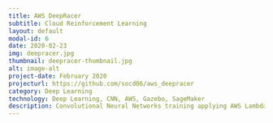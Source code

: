 ```yaml
---
title: AWS DeepRacer
subtitle: Cloud Reinforcement Learning
layout: default
modal-id: 6
date: 2020-02-23
img: deepracer.jpg
thumbnail: deepracer-thumbnail.jpg
alt: image-alt
project-date: February 2020
projecturl: https://github.com/socd06/aws_deepracer
category: Deep Learning
technology: Deep Learning, CNN, AWS, Gazebo, SageMaker
description: Convolutional Neural Networks training applying AWS Lambda function, optimization using SageMaker and simulation tested on RoboMaker.
---
```

